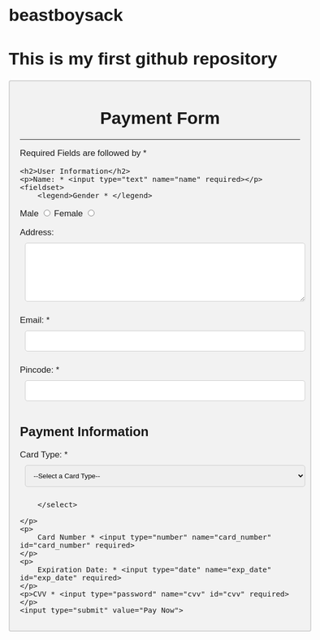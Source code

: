 # beastboysack
# This is my first github repository 

<!DOCTYPE html>
<html lang="en">
<head>
    <meta charset="UTF-8">
    <meta http-equiv="X-UA-Compatible" content="IE=edge">
    <meta name="viewport" content="width=device-width, initial-scale=1.0">
    <title>Payment Form</title>
    <link rel="stylesheet" href="payment_form_style.css">
</head>
<body>
    <div class="container">
 <form action="">
    <h1 class="main_heading"> Payment Form</h1> 
    <hr>
    <p>Required Fields are followed by *</p>

    <h2>User Information</h2>
    <p>Name: * <input type="text" name="name" required></p>
    <fieldset>
        <legend>Gender * </legend>
<p>
    Male <input type="radio" name="gender" id="male" required> Female <input type="radio" name="gender" id="female" required>

</p>
</fieldset>
<p>Address: <textarea name="address" id="address" cols="50" rows="6"></textarea></p>
<p>Email: * <input type="email" name="email" id="email" required></p>
<p>Pincode: * <input type="number" name="pincode" id="pincode" required></p> 
    <h2>Payment Information</h2>
    <p>Card Type: *
        <select name="card_type" id="card_type" required>
            <option value="">--Select a Card Type--</option>
            <option value="visa">Visa</option>
            <option value="rupay">Rupay</option>
            <option value="mastercard">Mastercard</option>

        </select>

    </p>
    <p>
        Card Number * <input type="number" name="card_number" id="card_number" required>
    </p>
    <p>
        Expiration Date: * <input type="date" name="exp_date" id="exp_date" required>
    </p>
    <p>CVV * <input type="password" name="cvv" id="cvv" required></p>
    <input type="submit" value="Pay Now">

 </form>   
</div>
</body>
</html>


<style>
*{
    box-sizing: border-box;
}

body{
    font-family: Verdana, Geneva, Tahoma, sans-serif;
    margin: 15px 30px;
    font-size: 17px;
    padding: 8px;

}

.container {
    background-color:#f2f2f2;
    padding: 5px 20px 15px 20px;
    border: 2px solid lightgray;
    border-radius: 4px;

}

input[type="text"],
input[type="email"],
input[type="number"],
input[type="password"],
input[type="date"],
select,
textarea{
    width: 100%;
    padding: 12px;
    border: 1px solid #ccc;
    border-radius: 5px;
    margin: 10px;
}

fieldset{
    background-color: #fff;
    border: 1px solid #ccc;
}

.main_heading{
    text-align: center;
}
h1{
    
}

input[type="submite"] {
    background-color: #4daea1;
    color: white;
    padding: 12px 20px;
    border-radius: 4px;
    cursor: pointer;
    width: 50%;

}
input[type="submit"] value:hover {
    background-color: lightgreen;
}

</Style>



